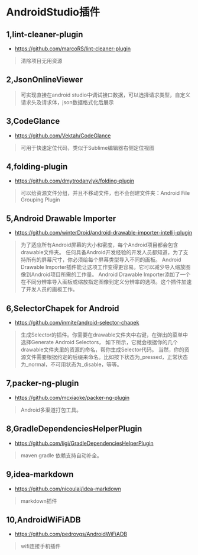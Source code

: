 #  **AndroidStudio插件**

## 1,lint-cleaner-plugin
* https://github.com/marcoRS/lint-cleaner-plugin
> 清除项目无用资源

## 2,JsonOnlineViewer
>可实现直接在android studio中调试接口数据，可以选择请求类型，自定义请求头及请求体，json数据格式化后展示

## 3,CodeGlance
* https://github.com/Vektah/CodeGlance
> 可用于快速定位代码，类似于Sublime编辑器右侧定位视图

## 4,folding-plugin
* https://github.com/dmytrodanylyk/folding-plugin
> 可以给资源文件分组，并且不移动文件，也不会创建文件夹：Android File Grouping Plugin

## 5,Android Drawable Importer
* https://github.com/winterDroid/android-drawable-importer-intellij-plugin
> 为了适应所有Android屏幕的大小和密度，每个Android项目都会包含drawable文件夹。
任何具备Android开发经验的开发人员都知道，为了支持所有的屏幕尺寸，你必须给每个屏幕类型导入不同的画板。
Android Drawable Importer插件能让这项工作变得更容易。它可以减少导入缩放图像到Android项目所需的工作量。
Android Drawable Importer添加了一个在不同分辨率导入画板或缩放指定图像到定义分辨率的选项。这个插件加速了开发人员的画板工作。

## 6,SelectorChapek for Android
* https://github.com/inmite/android-selector-chapek
> 生成Selector的插件。你需要在drawable文件夹中右键，在弹出的菜单中选择Generate Android Selectors，
如下所示，它就会根据你的几个drawable文件夹里的资源的命名，帮你生成Selector代码。
当然，你的资源文件需要根据约定的后缀来命名。比如按下状态为_pressed，正常状态为_normal，不可用状态为_disable，等等。

## 7,packer-ng-plugin
* https://github.com/mcxiaoke/packer-ng-plugin
> Android多渠道打包工具。

## 8,GradleDependenciesHelperPlugin
* https://github.com/ligi/GradleDependenciesHelperPlugin
> maven gradle 依赖支持自动补全。

## 9,idea-markdown
* https://github.com/nicoulaj/idea-markdown
>markdown插件

## 10,AndroidWiFiADB
* https://github.com/pedrovgs/AndroidWiFiADB
> wifi连接手机插件